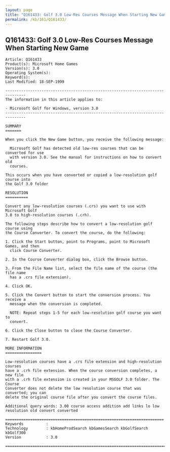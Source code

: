```yaml
---
layout: page
title: "Q161433: Golf 3.0 Low-Res Courses Message When Starting New Game"
permalink: /kb/161/Q161433/
---
```


## Q161433: Golf 3.0 Low-Res Courses Message When Starting New Game

	Article: Q161433
	Product(s): Microsoft Home Games
	Version(s): 3.0
	Operating System(s): 
	Keyword(s): 
	Last Modified: 18-SEP-1999
	
	-------------------------------------------------------------------------------
	The information in this article applies to:
	
	- Microsoft Golf for Windows, version 3.0 
	-------------------------------------------------------------------------------
	
	SUMMARY
	=======
	
	When you click the New Game button, you receive the following message:
	
	  Microsoft Golf has detected old low-res courses that can be converted for use
	  with version 3.0. See the manual for instructions on how to convert old
	  courses.
	
	This occurs when you have converted or copied a low-resolution golf course into
	the Golf 3.0 folder
	
	RESOLUTION
	==========
	
	Convert any low-resolution courses (.crs) you want to use with Microsoft Golf
	3.0 to high-resolution courses (.crh).
	
	The following steps describe how to convert a low-resolution golf course using
	the Course Converter. To convert the course, do the following:
	
	1. Click the Start button, point to Programs, point to Microsoft Games, and then
	  click Course Converter.
	
	2. In the Course Converter dialog box, click the Browse button.
	
	3. From the File Name list, select the file name of the course (the file name
	  has a .crs file extension).
	
	4. Click OK.
	
	5. Click the Convert button to start the conversion process. You receive a
	  message when the conversion is completed.
	
	  NOTE: Repeat steps 1-5 for each low-resolution golf course you want to
	  convert.
	
	6. Click the Close button to close the Course Converter.
	
	7. Restart Golf 3.0.
	
	MORE INFORMATION
	================
	
	Low-resolution courses have a .crs file extension and high-resolution courses
	have a .crh file extension. When the course conversion completes, a new file
	with a .crh file extension is created in your MSGOLF 3.0 folder. The Course
	Converter does not delete the low resolution course that was converted; you can
	delete the original course file after you convert the course files.
	
	Additional query words: 3.00 course access addition add links lo low resolution old convert converted
	
	======================================================================
	Keywords          :  
	Technology        : kbHomeProdSearch kbGamesSearch kbGolfSearch kbGolf300
	Version           : 3.0
	
	=============================================================================
	
